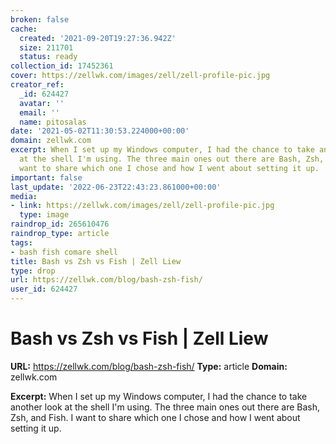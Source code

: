 ```yaml
---
broken: false
cache:
  created: '2021-09-20T19:27:36.942Z'
  size: 211701
  status: ready
collection_id: 17452361
cover: https://zellwk.com/images/zell/zell-profile-pic.jpg
creator_ref:
  _id: 624427
  avatar: ''
  email: ''
  name: pitosalas
date: '2021-05-02T11:30:53.224000+00:00'
domain: zellwk.com
excerpt: When I set up my Windows computer, I had the chance to take another look
  at the shell I'm using. The three main ones out there are Bash, Zsh, and Fish. I
  want to share which one I chose and how I went about setting it up.
important: false
last_update: '2022-06-23T22:43:23.861000+00:00'
media:
- link: https://zellwk.com/images/zell/zell-profile-pic.jpg
  type: image
raindrop_id: 265610476
raindrop_type: article
tags:
- bash fish comare shell
title: Bash vs Zsh vs Fish | Zell Liew
type: drop
url: https://zellwk.com/blog/bash-zsh-fish/
user_id: 624427
---
```


# Bash vs Zsh vs Fish | Zell Liew

**URL:** https://zellwk.com/blog/bash-zsh-fish/
**Type:** article
**Domain:** zellwk.com

**Excerpt:** When I set up my Windows computer, I had the chance to take another look at the shell I'm using. The three main ones out there are Bash, Zsh, and Fish. I want to share which one I chose and how I went about setting it up.
